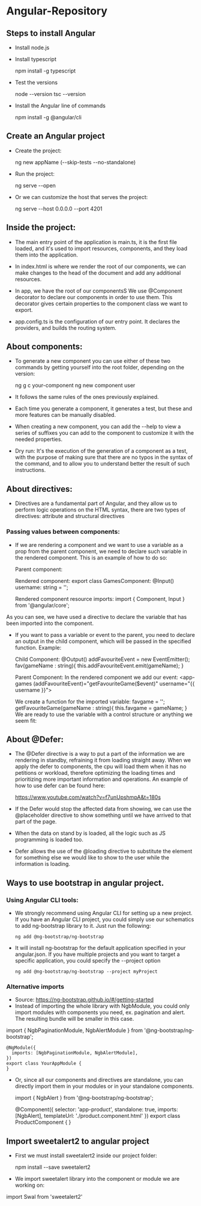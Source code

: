 # Angular-Repository

## Steps to install Angular

* Install node.js
* Install typescript

  npm install -g typescript

- Test the versions

  node --version
  tsc --version

- Install the Angular line of commands

  npm install -g @angular/cli

## Create an Angular project

- Create the project:

  ng new appName (--skip-tests --no-standalone)

- Run the project:

  ng serve --open

- Or we can customize the host that serves the project:

  ng serve --host 0.0.0.0 --port 4201

## Inside the project:

- The main entry point of the application is main.ts, it is the first file loaded, and it's used to import resources, components, and they load them into the application.

- In index.html is where we render the root of our components, we can make changes to the head of the document and add any additional resources.

- In app, we have the root of our componentsS
  We use @Component decorator to declare our components in order to use them. This decorator gives certain properties to the component class we want to export.

- app.config.ts is the configuration of our entry point. It declares the providers, and builds the routing system.

## About components:

- To generate a new component you can use either of these two commands by getting yourself into the root folder, depending on the version:

  ng g c your-component
  ng new component user

- It follows the same rules of the ones previously explained.
- Each time you generate a component, it generates a test, but these and more features can be manually disabled.
- When creating a new component, you can add the --help to view a series of suffixes you can add to the component to customize it with the needed properties.
- Dry run: It's the execution of the generation of a component as a test, with the purpose of making sure that there are no typos in the syntax of the command, and to allow you to understand better the result of such instructions.

## About directives:

- Directives are a fundamental part of Angular, and they allow us to perform logic operations on the HTML syntax, there are two types of directives: attribute and structural directives

### Passing values between components:

- If we are rendering a component and we want to use a variable as a prop from the parent component, we need to declare such variable in the rendered component. This is an example of how to do so:

  Parent component:
  <app-games username="{{ username }}"></app-games>

  Rendered component:
  export class GamesComponent:
  @Input() username: string = '';

  Rendered component resource imports:
  import { Component, Input } from '@angular/core';

As you can see, we have used a directive to declare the variable that has been imported into the component.

- If you want to pass a variable or event to the parent, you need to declare an output in the child component, which will be passed in the specified function. Example:

  Child Component:
  @Output() addFavouriteEvent = new EventEmitter<string>();
  fav(gameName : string){
  this.addFavouriteEvent.emit(gameName);
  }

  Parent Component:
  In the rendered component we add our event:
  <app-games (addFavouriteEvent)="getFavouriteGame($event)" username="{{ username }}"> </app-games>

  We create a function for the imported variable:
  favgame = '';
  getFavouriteGame(gameName : string){
  this.favgame = gameName;
  }
  We are ready to use the variable with a control structure or anything we seem fit:

## About @Defer:

- The @Defer directive is a way to put a part of the information we are rendering in standby, refraining it from loading straight away.
  When we apply the defer to components, the cpu will load them when it has no petitions or workload, therefore optimizing the loading times and prioritizing more important information and operations.
  An example of how to use defer can be found here:

  https://www.youtube.com/watch?v=f7unUpshmpA&t=180s

- If the Defer would stop the affected data from showing, we can use the @placeholder directive to show something until we have arrived to that part of the page.
- When the data on stand by is loaded, all the logic such as JS programming is loaded too.

- Defer allows the use of the @loading directive to substitute the element for something else we would like to show to the user while the information is loading.

## Ways to use bootstrap in angular project.

### Using Angular CLI tools:

- We strongly recommend using Angular CLI for setting up a new project. If you have an Angular CLI project, you could simply use our schematics to add ng-bootstrap library to it.
  Just run the following:

      ng add @ng-bootstrap/ng-bootstrap

- It will install ng-bootstrap for the default application specified in your angular.json. If you have multiple projects and you want to target a specific application, you could specify the --project option

      ng add @ng-bootstrap/ng-bootstrap --project myProject

### Alternative imports

- Source: https://ng-bootstrap.github.io/#/getting-started
- Instead of importing the whole library with NgbModule, you could only import modules with components you need, ex. pagination and alert. The resulting bundle will be smaller in this case.

import { NgbPaginationModule, NgbAlertModule } from '@ng-bootstrap/ng-bootstrap';

    @NgModule({
      imports: [NgbPaginationModule, NgbAlertModule],
    })
    export class YourAppModule {
    }

- Or, since all our components and directives are standalone, you can directly import them in your modules or in your standalone components.

  import { NgbAlert } from '@ng-bootstrap/ng-bootstrap';

  @Component({
  selector: 'app-product',
  standalone: true,
  imports: [NgbAlert],
  templateUrl: './product.component.html'
  })
  export class ProductComponent {
  }

## Import sweetalert2 to angular project

- First we must install sweetalert2 inside our project folder:

  npm install --save sweetalert2

- We import sweetalert library into the component or module we are working on:

import Swal from 'sweetalert2'
